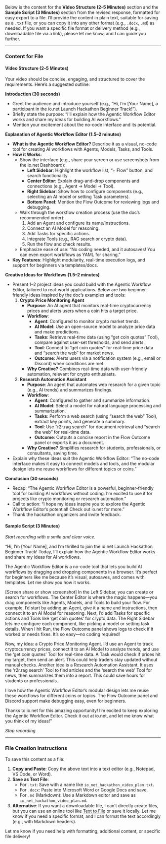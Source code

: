 Below is the content for the **Video Structure (2–5 Minutes)** section and the **Sample Script (3 Minutes)** section from the revised response, formatted for easy export to a file. I’ll provide the content in plain text, suitable for saving as a `.txt` file, or you can copy it into any other format (e.g., `.docx`, `.md`) as needed. If you want a specific file format or delivery method (e.g., downloadable file via a link), please let me know, and I can guide you further.

---

### Content for File

#### Video Structure (2–5 Minutes)
Your video should be concise, engaging, and structured to cover the requirements. Here’s a suggested outline:

**Introduction (30 seconds)**  
- Greet the audience and introduce yourself (e.g., “Hi, I’m [Your Name], a participant in the io.net Launch Hackathon Beginner Track!”).  
- Briefly state the purpose: “I’ll explain how the Agentic Workflow Editor works and share my ideas for building AI workflows.”  
- Mention your excitement about the no-code interface and its potential.

**Explanation of Agentic Workflow Editor (1.5–2 minutes)**  
- **What is the Agentic Workflow Editor?** Describe it as a visual, no-code tool for creating AI workflows with Agents, Models, Tasks, and Tools.  
- **How it Works**:  
  - Show the interface (e.g., share your screen or use screenshots from the io.net Dashboard):  
    - **Left Sidebar**: Highlight the workflow list, “+ Flow” button, and search functionality.  
    - **Center Editor**: Explain drag-and-drop components and connections (e.g., Agent → Model → Tool).  
    - **Right Sidebar**: Show how to configure components (e.g., selecting an AI model or setting Task parameters).  
    - **Bottom Panel**: Mention the Flow Outcome for reviewing logs and debugging.  
  - Walk through the workflow creation process (use the doc’s recommended order):  
    1. Add an Agent and configure its name/instructions.  
    2. Connect an AI Model for reasoning.  
    3. Add Tasks for specific actions.  
    4. Integrate Tools (e.g., RAG search or crypto data).  
    5. Run the flow and check results.  
  - Emphasize ease of use: “No coding needed, and it autosaves! You can even export workflows as YAML for sharing.”  
- **Key Features**: Highlight modularity, real-time execution logs, and support for beginners via templates/docs.

**Creative Ideas for Workflows (1.5–2 minutes)**  
- Present 1–2 project ideas you could build with the Agentic Workflow Editor, tailored to real-world applications. Below are two beginner-friendly ideas inspired by the doc’s examples and tools:  
  1. **Crypto Price Monitoring Agent**  
     - **Purpose**: An AI agent that monitors real-time cryptocurrency prices and alerts users when a coin hits a target price.  
     - **Workflow**:  
       - **Agent**: Configured to monitor crypto market trends.  
       - **AI Model**: Use an open-source model to analyze price data and make predictions.  
       - **Tasks**: Retrieve real-time data (using “get coin quotes” Tool), compare against user-set thresholds, and send alerts.  
       - **Tool**: Connect to “get coin quotes” for real-time price data and “search the web” for market news.  
       - **Outcome**: Alerts users via a notification system (e.g., email or Discord) when conditions are met.  
     - **Why Creative?** Combines real-time data with user-friendly automation, relevant for crypto enthusiasts.  
  2. **Research Automation Assistant**  
     - **Purpose**: An agent that automates web research for a given topic (e.g., AI trends) and summarizes findings.  
     - **Workflow**:  
       - **Agent**: Configured to gather and summarize information.  
       - **AI Model**: Select a model for natural language processing and summarization.  
       - **Tasks**: Perform a web search (using “search the web” Tool), extract key points, and generate a summary.  
       - **Tool**: Use “r2r.rag search” for document retrieval and “search the web” for real-time data.  
       - **Outcome**: Outputs a concise report in the Flow Outcome panel or exports it as a document.  
     - **Why Creative?** Simplifies research for students, professionals, or consultants, saving time.  
- Explain why these ideas suit the Agentic Workflow Editor: “The no-code interface makes it easy to connect models and tools, and the modular design lets me reuse workflows for different topics or coins.”

**Conclusion (30 seconds)**  
- Recap: “The Agentic Workflow Editor is a powerful, beginner-friendly tool for building AI workflows without coding. I’m excited to use it for projects like crypto monitoring or research automation.”  
- Call to action: “I hope my ideas inspire you to explore the Agentic Workflow Editor’s potential! Check out io.net for more.”  
- Thank the hackathon organizers and invite feedback.

#### Sample Script (3 Minutes)
*Start recording with a smile and clear voice.*

“Hi, I’m [Your Name], and I’m thrilled to join the io.net Launch Hackathon Beginner Track! Today, I’ll explain how the Agentic Workflow Editor works and share my ideas for AI workflows.

The Agentic Workflow Editor is a no-code tool that lets you build AI workflows by dragging and dropping components in a browser. It’s perfect for beginners like me because it’s visual, autosaves, and comes with templates. Let me show you how it works.

[Screen share or show screenshot] In the Left Sidebar, you can create or search for workflows. The Center Editor is where the magic happens—you drag components like Agents, Models, and Tools to build your flow. For example, I’d start by adding an Agent, give it a name and instructions, then connect it to an AI Model for reasoning. Next, I’d add Tasks for specific actions and Tools like ‘get coin quotes’ for crypto data. The Right Sidebar lets me configure each component, like picking a model or setting task details. When I hit Run, the Flow Outcome panel shows logs to check if it worked or needs fixes. It’s so easy—no coding required!

Now, my idea: a Crypto Price Monitoring Agent. I’d use an Agent to track cryptocurrency prices, connect it to an AI Model to analyze trends, and use the ‘get coin quotes’ Tool for real-time data. A Task would check if prices hit my target, then send an alert. This could help traders stay updated without manual checks. Another idea is a Research Automation Assistant. It uses the ‘r2r.rag search’ Tool to find articles and the ‘search the web’ Tool for news, then summarizes them into a report. This could save hours for students or professionals.

I love how the Agentic Workflow Editor’s modular design lets me reuse these workflows for different coins or topics. The Flow Outcome panel and Discord support make debugging easy, even for beginners.

Thanks to io.net for this amazing opportunity! I’m excited to keep exploring the Agentic Workflow Editor. Check it out at io.net, and let me know what you think of my ideas!”

*Stop recording.*

---

### File Creation Instructions
To save this content as a file:
1. **Copy and Paste**: Copy the above text into a text editor (e.g., Notepad, VS Code, or Word).
2. **Save as Text File**:
   - For `.txt`: Save with a name like `io_net_hackathon_video_plan.txt`.
   - For `.docx`: Paste into Microsoft Word or Google Docs and save.
   - For `.md` (Markdown): Use a Markdown editor and save as `io_net_hackathon_video_plan.md`.
3. **Alternative**: If you want a downloadable file, I can’t directly create files, but you can use an online tool like [Text to File](https://www.texttofile.com/) or save it locally. Let me know if you need a specific format, and I can format the text accordingly (e.g., with Markdown headers).

Let me know if you need help with formatting, additional content, or specific file delivery!
